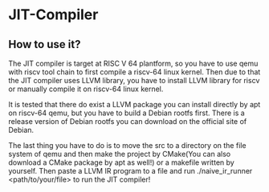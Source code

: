 # JIT-Compiler

## How to use it?

The JIT compiler is target at RISC V 64 plantform, so you have to use qemu with riscv tool chain to first compile a riscv-64 linux kernel. Then due to that the JIT compiler uses LLVM library, you have to install LLVM library for riscv or manually compile it on riscv-64 linux kernel.

It is tested that there do exist a LLVM package you can install directly by apt on riscv-64 qemu, but you have to build a Debian rootfs first. There is a release version of Debian rootfs you can download on the official site of Debian.

The last thing you have to do is to move the src to a directory on the file system of qemu and then make the project by CMake(You can also download a CMake package by apt as well!) or a makefile written by yourself. Then paste a LLVM IR program to a file and run ./naive_ir_runner <path/to/your/file> to run the JIT compiler!
